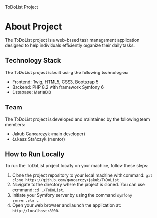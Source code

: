 ToDoList Project

# About Project
The ToDoList project is a web-based task management application designed to help individuals efficiently organize their daily tasks. 

## Technology Stack
The ToDoList project is built using the following technologies:
- Frontend: Twig, HTML5, CSS3, Bootstrap 5
- Backend: PHP 8.2 with framework Symfony 6
- Database: MariaDB

## Team
The ToDoList project is developed and maintained by the following team members:
- Jakub Gancarczyk (main developer)
- Łukasz Stańczyk (mentor)

## How to Run Locally
To run the ToDoList project locally on your machine, follow these steps:

1. Clone the project repository to your local machine with command: `git clone https://github.com/gancarczykjakub/ToDoList`
2. Navigate to the directory where the project is cloned. You can use command: `cd ./ToDoList`.
3. Initiate your Symfony server by using the command `symfony server:start`.
4. Open your web browser and launch the application at: `http://localhost:8000`.
